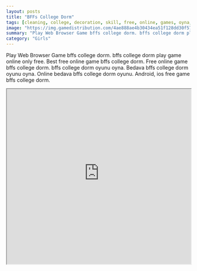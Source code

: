 ```yaml
---
layout: posts
title: "BFFs College Dorm"
tags: [cleaning, college, decoration, skill, free, online, games, oyna, game, free, games, play, play, games]
image: "https://img.gamedistribution.com/4ae888ae4b30434ea51f128dd30f5728.jpg"
summary: "Play Web Browser Game bffs college dorm. bffs college dorm play game online only free. Best free online game bffs college dorm. Free online game bffs college dorm. bffs college dorm oyunu oyna. Bedava bffs college dorm oyunu oyna. Online bedava bffs college dorm oyunu. Android, ios free game bffs college dorm."
category: "Girls"
---
```


Play Web Browser Game bffs college dorm. bffs college dorm play game online only free. Best free online game bffs college dorm. Free online game bffs college dorm. bffs college dorm oyunu oyna. Bedava bffs college dorm oyunu oyna. Online bedava bffs college dorm oyunu. Android, ios free game bffs college dorm.

<iframe width="100%" height="480px;" src="https://html5.gamedistribution.com/4ae888ae4b30434ea51f128dd30f5728/"></iframe>
